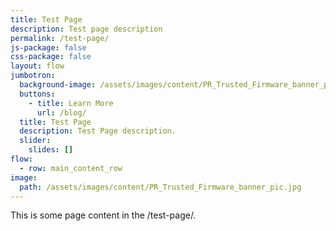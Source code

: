 ```yaml
---
title: Test Page
description: Test page description
permalink: /test-page/
js-package: false
css-package: false
layout: flow
jumbotron:
  background-image: /assets/images/content/PR_Trusted_Firmware_banner_pic.jpg
  buttons:
    - title: Learn More
      url: /blog/
  title: Test Page
  description: Test Page description.
  slider:
    slides: []
flow:
  - row: main_content_row
image:
  path: /assets/images/content/PR_Trusted_Firmware_banner_pic.jpg
---
```

This is some page content in the /test-page/.
